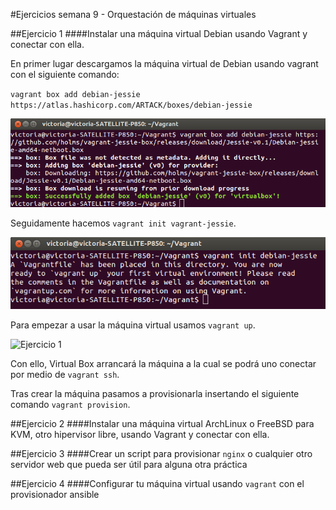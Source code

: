 #Ejercicios semana 9 - Orquestación de máquinas virtuales

##Ejercicio 1
####Instalar una máquina virtual Debian usando Vagrant y conectar con ella.

En primer lugar descargamos la máquina virtual de Debian usando vagrant con el siguiente comando:

`vagrant box add debian-jessie https://atlas.hashicorp.com/ARTACK/boxes/debian-jessie`

![Ejercicio 1](https://github.com/STiago/Pictures/blob/master/orquestacion1.png)

Seguidamente hacemos `vagrant init vagrant-jessie`.

![Ejercicio 1](https://github.com/STiago/Pictures/blob/master/orquestacion2.png)

Para empezar a usar la máquina virtual usamos `vagrant up`. 

![Ejercicio 1](https://github.com/STiago/Pictures/blob/master/orquestacion3.png)

Con ello, Virtual Box arrancará la máquina a la cual se podrá uno conectar por medio de `vagrant ssh`.

Tras crear la máquina pasamos a provisionarla insertando el siguiente comando `vagrant provision`.


##Ejercicio 2
####Instalar una máquina virtual ArchLinux o FreeBSD para KVM, otro hipervisor libre, usando Vagrant y conectar con ella. 


##Ejercicio 3
####Crear un script para provisionar `nginx` o cualquier otro servidor web que pueda ser útil para alguna otra práctica


##Ejercicio 4
####Configurar tu máquina virtual usando `vagrant` con el provisionador ansible

